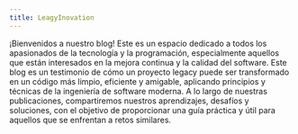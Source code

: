 ```yaml
---
title: LeagyInovation
---
```


¡Bienvenidos a nuestro blog! Este es un espacio dedicado a todos los apasionados de la tecnología y la programación, especialmente aquellos que están interesados en la mejora continua y la calidad del software.
Este blog es un testimonio de cómo un proyecto legacy puede ser transformado en un código más limpio, eficiente y amigable, aplicando principios y técnicas de la ingeniería de software moderna. A lo largo de nuestras publicaciones, compartiremos nuestros aprendizajes, desafíos y soluciones, con el objetivo de proporcionar una guía práctica y útil para aquellos que se enfrentan a retos similares.
